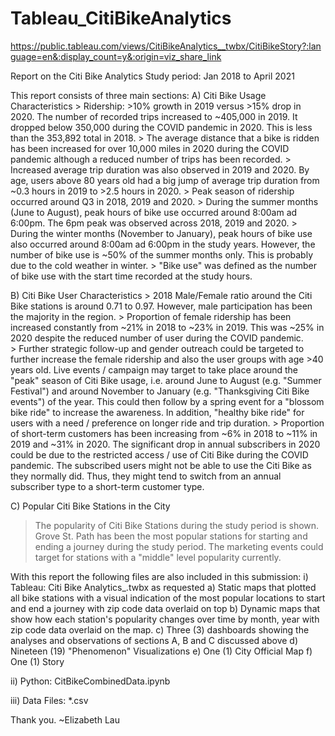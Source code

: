 # Tableau_CitiBikeAnalytics
https://public.tableau.com/views/CitiBikeAnalytics__twbx/CitiBikeStory?:language=en&:display_count=y&:origin=viz_share_link

Report on the Citi Bike Analytics
Study period: Jan 2018 to April 2021

This report consists of three main sections:
A) Citi Bike Usage Characteristics
    > Ridership: >10% growth in 2019 versus >15% drop in 2020. The number of recorded trips increased to ~405,000 in 2019. It dropped below 350,000 during the COVID pandemic in 2020. This is less than the 353,892 total in 2018. 
    > The average distance that a bike is ridden has been increased for over 10,000 miles in 2020 during the COVID pandemic although a reduced number of trips has been recorded.
    > Increased average trip duration was also observed in 2019 and 2020. By age, users above 80 years old had a big jump of average trip duration from ~0.3 hours in 2019 to >2.5 hours in 2020.
    > Peak season of ridership occurred around Q3 in 2018, 2019 and 2020.
    > During the summer months (June to August), peak hours of bike use occurred around 8:00am ad 6:00pm. The 6pm peak was observed across 2018, 2019 and 2020.
    > During the winter months (November to January), peak hours of bike use also occurred around 8:00am ad 6:00pm in the study years. However, the number of bike use is ~50% of the summer months only. This is probably due to the cold weather in winter.
    > "Bike use" was defined as the number of bike use with the start time recorded at the study hours.


B) Citi Bike User Characteristics
    > 2018 Male/Female ratio around the Citi Bike stations is around 0.71 to 0.97. However, male participation has been the majority in the region.
    > Proportion of female ridership has been increased constantly from ~21% in 2018 to ~23% in 2019. This was ~25% in 2020 despite the reduced number of user during the COVID pandemic.  
    > Further strategic follow-up and gender outreach could be targeted to further increase the female ridership and also the user groups with age >40 years old. Live events / campaign may target to take place around the "peak" season of Citi Bike usage, i.e. around June to August (e.g. "Summer Festival") and around November to January (e.g. "Thanksgiving Citi Bike events") of the year. This could then follow by a spring event for a "blossom bike ride" to increase the awareness. In addition, "healthy bike ride" for users with a need / preference on longer ride and trip duration.
    > Proportion of short-term customers has been increasing from ~6% in 2018 to ~11% in 2019 and ~31% in 2020. The significant drop in annual subscribers in 2020 could be due to the restricted access / use of Citi Bike during the COVID pandemic. The subscribed users might not be able to use the Citi Bike as they normally did. Thus, they might tend to switch from an annual subscriber type to a short-term customer type.  

C) Popular Citi Bike Stations in the City
   > The popularity of Citi Bike Stations during the study period is shown. Grove St. Path has been the most popular stations for starting and ending a journey during the study period. 
   > The marketing events could target for stations with a "middle" level popularity currently.


With this report the following files are also included in this submission:
i) Tableau: Citi Bike Analytics_.twbx as requested
    a) Static maps that plotted all bike stations with a visual indication of the most popular locations to start and end a journey with zip code data overlaid on top
    b) Dynamic maps that show how each station's popularity changes over time by month, year with zip code data overlaid on the map.
    c) Three (3) dashboards showing the analyses and observations of sections A, B and C discussed above
    d) Nineteen (19) "Phenomenon" Visualizations
    e) One (1) City Official Map
    f) One (1) Story

ii) Python: CitBikeCombinedData.ipynb

iii) Data Files: *.csv

Thank you. ~Elizabeth Lau




